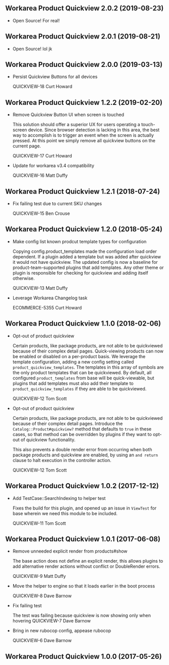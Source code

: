 Workarea Product Quickview 2.0.2 (2019-08-23)
--------------------------------------------------------------------------------

*   Open Source! For real!
 
 
 
Workarea Product Quickview 2.0.1 (2019-08-21)
--------------------------------------------------------------------------------

*   Open Source! lol jk



Workarea Product Quickview 2.0.0 (2019-03-13)
--------------------------------------------------------------------------------

*   Persist Quickview Buttons for all devices

    QUICKVIEW-18
    Curt Howard



Workarea Product Quickview 1.2.2 (2019-02-20)
--------------------------------------------------------------------------------

*   Remove Quickview Button UI when screen is touched

    This solution should offer a superior UX for users operating a
    touch-screen device. Since browser detection is lacking in this area,
    the best way to accomplish is to trigger an event when the screen is
    actually pressed. At this point we simply remove all quickview buttons
    on the current page.

    QUICKVIEW-17
    Curt Howard

*   Update for workarea v3.4 compatibility

    QUICKVIEW-16
    Matt Duffy



Workarea Product Quickview 1.2.1 (2018-07-24)
--------------------------------------------------------------------------------

*   Fix failing test due to current SKU changes

    QUICKVIEW-15
    Ben Crouse



Workarea Product Quickview 1.2.0 (2018-05-24)
--------------------------------------------------------------------------------

*   Make config list known prodcut template types for configuration

    Copying config.product_templates made the configuration load order
    dependent. If a plugin added a template but was added after quickview
    it would not have quickview. The updated config is now a baseline for
    product-team-supported plugins that add templates. Any other theme or
    plugin is responsible for checking for quickview and adding itself
    otherwise.

    QUICKVIEW-13
    Matt Duffy

*   Leverage Workarea Changelog task

    ECOMMERCE-5355
    Curt Howard



Workarea Product Quickview 1.1.0 (2018-02-06)
--------------------------------------------------------------------------------

*   Opt-out of product quickview

    Certain products, like package products, are not able to be quickviewed
    because of their complex detail pages. Quick-viewing products can now be
    enabled or disabled on a per-product basis. We leverage the template
    configuration, adding a new config setting called `product_quickview_templates`.
    The templates in this array of symbols are the only product templates that can
    be quickviewed. By default, all configured `product_templates` from base
    will be quick-viewable, but plugins that add templates must also add
    their template to `product_quickview_templates` if they are
    able to be quickviewed.

    QUICKVIEW-12
    Tom Scott

*   Opt-out of product quickview

    Certain products, like package products, are not able to be quickviewed
    because of their complex detail pages. Introduce the
    `Catalog::Product#quickview?` method that defaults to `true` in these
    cases, so that method can be overridden by plugins if they want to
    opt-out of quickview functionality.

    This also prevents a double render error from occurring when both
    package products and quickview are enabled, by using an `and return`
    clause to halt execution in the controller action.

    QUICKVIEW-12
    Tom Scott


Workarea Product Quickview 1.0.2 (2017-12-12)
--------------------------------------------------------------------------------

*   Add TestCase::SearchIndexing to helper test

    Fixes the build for this plugin, and opened up an issue in `ViewTest` for base
    wherein we need this module to be included.

    QUICKVIEW-11
    Tom Scott


Workarea Product Quickview 1.0.1 (2017-06-08)
--------------------------------------------------------------------------------

*   Remove unneeded explicit render from products#show

    The base action does not define an explicit render, this allows plugins
    to add alternative render actions without conflict or DoubleRender errors.

    QUICKVIEW-9
    Matt Duffy

*   Move the helper to engine so that it loads earlier in the boot process

    QUICKVIEW-8
    Dave Barnow

*   Fix failing test

    The test was failing because quickview is now showing only when hovering
    QUICKVIEW-7
    Dave Barnow

*   Bring in new rubocop config, appease rubocop

    QUICKVIEW-6
    Dave Barnow


Workarea Product Quickview 1.0.0 (2017-05-26)
--------------------------------------------------------------------------------
